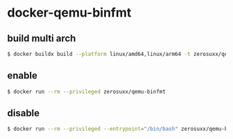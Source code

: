 # docker-qemu-binfmt

## build multi arch
```bash
$ docker buildx build --platform linux/amd64,linux/arm64 -t zerosuxx/qemu-binfmt --push .
```

## enable
```bash
$ docker run --rm --privileged zerosuxx/qemu-binfmt
```

## disable
```bash
$ docker run --rm --privileged --entrypoint="/bin/bash" zerosuxx/qemu-binfmt -c "update-binfmts --enable && update-binfmts --disable"
```
